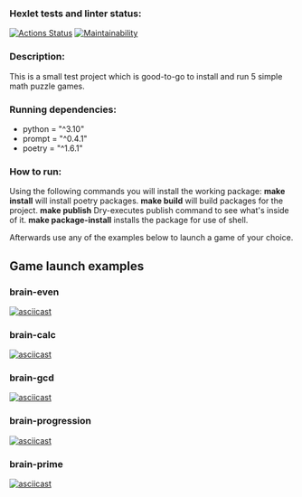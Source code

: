 ### Hexlet tests and linter status:
[![Actions Status](https://github.com/Myakot/python-project-49/workflows/hexlet-check/badge.svg)](https://github.com/Myakot/python-project-49/actions)
[![Maintainability](https://api.codeclimate.com/v1/badges/b59cde75c1a789a2b933/maintainability)](https://codeclimate.com/github/Myakot/python-project-49/maintainability)

### Description:
This is a small test project which is good-to-go to install and run 5 simple math puzzle games.

### Running dependencies:
- python = "^3.10"
- prompt = "^0.4.1"
- poetry = "^1.6.1"

### How to run:
Using the following commands you will install the working package:
**make install** will install poetry packages.
**make build** will build packages for the project.
**make publish** Dry-executes publish command to see what's inside of it.
**make package-install** installs the package for use of shell.

Afterwards use any of the examples below to launch a game of your choice.

## Game launch examples
### brain-even  
[![asciicast](https://asciinema.org/a/5yVjkBxYDkc3L5OAfVjGYINEk.svg)](https://asciinema.org/a/5yVjkBxYDkc3L5OAfVjGYINEk)  
### brain-calc  
[![asciicast](https://asciinema.org/a/HO8jujkaPaxMsTa6n6xlrUJE1.svg)](https://asciinema.org/a/HO8jujkaPaxMsTa6n6xlrUJE1)
### brain-gcd  
[![asciicast](https://asciinema.org/a/gmr7EBK62gAizWlMZvuMvav1Y.svg)](https://asciinema.org/a/gmr7EBK62gAizWlMZvuMvav1Y)
### brain-progression  
[![asciicast](https://asciinema.org/a/h66iVuZtR8cD0iZ6ITuPAzSLH.svg)](https://asciinema.org/a/h66iVuZtR8cD0iZ6ITuPAzSLH)
### brain-prime  
[![asciicast](https://asciinema.org/a/uFUCh15ToF9vj5hhg2YhpkZ95.svg)](https://asciinema.org/a/uFUCh15ToF9vj5hhg2YhpkZ95)